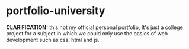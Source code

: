 # portfolio-university

<strong>CLARIFICATION:</strong> this not my official personal portfolio, It's just a college project for a subject in which we could only use the basics of web development such as css, html and js.
